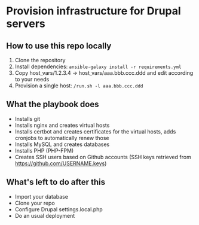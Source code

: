 # Provision infrastructure for Drupal servers

## How to use this repo locally

1. Clone the repository
2. Install dependencies: `ansible-galaxy install -r requirements.yml`
3. Copy host_vars/1.2.3.4 -> host_vars/aaa.bbb.ccc.ddd and edit according to your needs
4. Provision a single host: `/run.sh -l aaa.bbb.ccc.ddd`

## What the playbook does

- Installs git
- Installs nginx and creates virtual hosts
- Installs certbot and creates certificates for the virtual hosts, adds cronjobs to automatically renew those
- Installs MySQL and creates databases
- Installs PHP (PHP-FPM)
- Creates SSH users based on Github accounts (SSH keys retrieved from https://github.com/USERNAME.keys)

## What's left to do after this

- Import your database
- Clone your repo
- Configure Drupal settings.local.php
- Do an usual deployment
